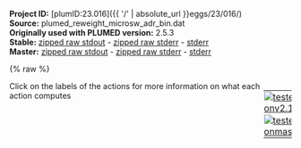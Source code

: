 **Project ID:** [plumID:23.016]({{ '/' | absolute_url }}eggs/23/016/)  
**Source:** plumed_reweight_microsw_adr_bin.dat  
**Originally used with PLUMED version:** 2.5.3  
**Stable:** [zipped raw stdout](plumed_reweight_microsw_adr_bin.dat.plumed.stdout.txt.zip) - [zipped raw stderr](plumed_reweight_microsw_adr_bin.dat.plumed.stderr.txt.zip) - [stderr](plumed_reweight_microsw_adr_bin.dat.plumed.stderr)  
**Master:** [zipped raw stdout](plumed_reweight_microsw_adr_bin.dat.plumed_master.stdout.txt.zip) - [zipped raw stderr](plumed_reweight_microsw_adr_bin.dat.plumed_master.stderr.txt.zip) - [stderr](plumed_reweight_microsw_adr_bin.dat.plumed_master.stderr)  

{% raw %}
<div style="width: 100%; float:left">
<div style="width: 90%; float:left" id="value_details_data/plumed_reweight_microsw_adr_bin.dat"> Click on the labels of the actions for more information on what each action computes </div>
<div style="width: 10%; float:left"><table><tr><td style="padding:1px"><a href="plumed_reweight_microsw_adr_bin.dat.plumed.stderr"><img src="https://img.shields.io/badge/v2.10-passing-green.svg" alt="tested onv2.10" /></a></td></tr><tr><td style="padding:1px"><a href="plumed_reweight_microsw_adr_bin.dat.plumed_master.stderr"><img src="https://img.shields.io/badge/master-failed-red.svg" alt="tested onmaster" /></a></td></tr></table></div></div>
<pre style="width=97%;">
<span style="color:blue" class="comment">#MOLINFO  STRUCTURE=adr_bin_ref.pdb</span>
<br/><b name="data/plumed_reweight_microsw_adr_bin.datrbias" onclick='showPath("data/plumed_reweight_microsw_adr_bin.dat","data/plumed_reweight_microsw_adr_bin.datrbias","data/plumed_reweight_microsw_adr_bin.datrbias","brown")'>rbias</b>: <span class="plumedtooltip" style="color:green">READ<span class="right">Read quantities from a colvar file. <a href="https://www.plumed.org/doc-master/user-doc/html/_r_e_a_d.html" style="color:green">More details</a><i></i></span></span> <span class="plumedtooltip">FILE<span class="right">the name of the file from which to read these quantities<i></i></span></span>=COLVAR <span class="plumedtooltip">VALUES<span class="right">the values to read from the file<i></i></span></span>=meta.rbias <span class="plumedtooltip">IGNORE_TIME<span class="right"> ignore the time in the colvar file<i></i></span></span>  
<span style="display:none;" id="data/plumed_reweight_microsw_adr_bin.datrbias">The READ action with label <b>rbias</b> calculates the following quantities:<table  align="center" frame="void" width="95%" cellpadding="5%"><tr><td width="5%"><b> Quantity </b>  </td><td><b> Description </b> </td></tr><tr><td width="5%">rbias..#!custom</td><td>the names of the output components for this action depend on the actions input file see the example inputs below for details</td></tr></table></span><b name="data/plumed_reweight_microsw_adr_bin.dattm3-tm6_1" onclick='showPath("data/plumed_reweight_microsw_adr_bin.dat","data/plumed_reweight_microsw_adr_bin.dattm3-tm6_1","data/plumed_reweight_microsw_adr_bin.dattm3-tm6_1","brown")'>tm3-tm6_1</b>: <span class="plumedtooltip" style="color:green">READ<span class="right">Read quantities from a colvar file. <a href="https://www.plumed.org/doc-master/user-doc/html/_r_e_a_d.html" style="color:green">More details</a><i></i></span></span> <span class="plumedtooltip">FILE<span class="right">the name of the file from which to read these quantities<i></i></span></span>=COLVAR <span class="plumedtooltip">VALUES<span class="right">the values to read from the file<i></i></span></span>=tm3-tm6_1 <span class="plumedtooltip">IGNORE_TIME<span class="right"> ignore the time in the colvar file<i></i></span></span> 
<span style="display:none;" id="data/plumed_reweight_microsw_adr_bin.dattm3-tm6_1">The READ action with label <b>tm3-tm6_1</b> calculates the following quantities:<table  align="center" frame="void" width="95%" cellpadding="5%"><tr><td width="5%"><b> Quantity </b>  </td><td><b> Description </b> </td></tr><tr><td width="5%">tm3-tm6_1..#!custom</td><td>the names of the output components for this action depend on the actions input file see the example inputs below for details</td></tr></table></span><b name="data/plumed_reweight_microsw_adr_bin.dattm3-tm6_2" onclick='showPath("data/plumed_reweight_microsw_adr_bin.dat","data/plumed_reweight_microsw_adr_bin.dattm3-tm6_2","data/plumed_reweight_microsw_adr_bin.dattm3-tm6_2","brown")'>tm3-tm6_2</b>: <span class="plumedtooltip" style="color:green">READ<span class="right">Read quantities from a colvar file. <a href="https://www.plumed.org/doc-master/user-doc/html/_r_e_a_d.html" style="color:green">More details</a><i></i></span></span> <span class="plumedtooltip">FILE<span class="right">the name of the file from which to read these quantities<i></i></span></span>=COLVAR <span class="plumedtooltip">VALUES<span class="right">the values to read from the file<i></i></span></span>=tm3-tm6_2 <span class="plumedtooltip">IGNORE_TIME<span class="right"> ignore the time in the colvar file<i></i></span></span> 
<span style="display:none;" id="data/plumed_reweight_microsw_adr_bin.dattm3-tm6_2">The READ action with label <b>tm3-tm6_2</b> calculates the following quantities:<table  align="center" frame="void" width="95%" cellpadding="5%"><tr><td width="5%"><b> Quantity </b>  </td><td><b> Description </b> </td></tr><tr><td width="5%">tm3-tm6_2..#!custom</td><td>the names of the output components for this action depend on the actions input file see the example inputs below for details</td></tr></table></span><b name="data/plumed_reweight_microsw_adr_bin.datNPxxY_i" onclick='showPath("data/plumed_reweight_microsw_adr_bin.dat","data/plumed_reweight_microsw_adr_bin.datNPxxY_i","data/plumed_reweight_microsw_adr_bin.datNPxxY_i","brown")'>NPxxY_i</b>: <span class="plumedtooltip" style="color:green">READ<span class="right">Read quantities from a colvar file. <a href="https://www.plumed.org/doc-master/user-doc/html/_r_e_a_d.html" style="color:green">More details</a><i></i></span></span> <span class="plumedtooltip">FILE<span class="right">the name of the file from which to read these quantities<i></i></span></span>=COLVAR <span class="plumedtooltip">VALUES<span class="right">the values to read from the file<i></i></span></span>=NPxxY_i <span class="plumedtooltip">IGNORE_TIME<span class="right"> ignore the time in the colvar file<i></i></span></span> 
<span style="display:none;" id="data/plumed_reweight_microsw_adr_bin.datNPxxY_i">The READ action with label <b>NPxxY_i</b> calculates the following quantities:<table  align="center" frame="void" width="95%" cellpadding="5%"><tr><td width="5%"><b> Quantity </b>  </td><td><b> Description </b> </td></tr><tr><td width="5%">NPxxY_i..#!custom</td><td>the names of the output components for this action depend on the actions input file see the example inputs below for details</td></tr></table></span><b name="data/plumed_reweight_microsw_adr_bin.datyy" onclick='showPath("data/plumed_reweight_microsw_adr_bin.dat","data/plumed_reweight_microsw_adr_bin.datyy","data/plumed_reweight_microsw_adr_bin.datyy","brown")'>yy</b>: <span class="plumedtooltip" style="color:green">READ<span class="right">Read quantities from a colvar file. <a href="https://www.plumed.org/doc-master/user-doc/html/_r_e_a_d.html" style="color:green">More details</a><i></i></span></span> <span class="plumedtooltip">FILE<span class="right">the name of the file from which to read these quantities<i></i></span></span>=COLVAR <span class="plumedtooltip">VALUES<span class="right">the values to read from the file<i></i></span></span>=yy <span class="plumedtooltip">IGNORE_TIME<span class="right"> ignore the time in the colvar file<i></i></span></span> 
<span style="display:none;" id="data/plumed_reweight_microsw_adr_bin.datyy">The READ action with label <b>yy</b> calculates the following quantities:<table  align="center" frame="void" width="95%" cellpadding="5%"><tr><td width="5%"><b> Quantity </b>  </td><td><b> Description </b> </td></tr><tr><td width="5%">yy..#!custom</td><td>the names of the output components for this action depend on the actions input file see the example inputs below for details</td></tr></table></span><b name="data/plumed_reweight_microsw_adr_bin.datPIF_i" onclick='showPath("data/plumed_reweight_microsw_adr_bin.dat","data/plumed_reweight_microsw_adr_bin.datPIF_i","data/plumed_reweight_microsw_adr_bin.datPIF_i","brown")'>PIF_i</b>: <span class="plumedtooltip" style="color:green">READ<span class="right">Read quantities from a colvar file. <a href="https://www.plumed.org/doc-master/user-doc/html/_r_e_a_d.html" style="color:green">More details</a><i></i></span></span> <span class="plumedtooltip">FILE<span class="right">the name of the file from which to read these quantities<i></i></span></span>=COLVAR <span class="plumedtooltip">VALUES<span class="right">the values to read from the file<i></i></span></span>=PIF_i <span class="plumedtooltip">IGNORE_TIME<span class="right"> ignore the time in the colvar file<i></i></span></span> 
<span style="display:none;" id="data/plumed_reweight_microsw_adr_bin.datPIF_i">The READ action with label <b>PIF_i</b> calculates the following quantities:<table  align="center" frame="void" width="95%" cellpadding="5%"><tr><td width="5%"><b> Quantity </b>  </td><td><b> Description </b> </td></tr><tr><td width="5%">PIF_i..#!custom</td><td>the names of the output components for this action depend on the actions input file see the example inputs below for details</td></tr></table></span><b name="data/plumed_reweight_microsw_adr_bin.dattm5" onclick='showPath("data/plumed_reweight_microsw_adr_bin.dat","data/plumed_reweight_microsw_adr_bin.dattm5","data/plumed_reweight_microsw_adr_bin.dattm5","brown")'>tm5</b>: <span class="plumedtooltip" style="color:green">READ<span class="right">Read quantities from a colvar file. <a href="https://www.plumed.org/doc-master/user-doc/html/_r_e_a_d.html" style="color:green">More details</a><i></i></span></span> <span class="plumedtooltip">FILE<span class="right">the name of the file from which to read these quantities<i></i></span></span>=COLVAR <span class="plumedtooltip">VALUES<span class="right">the values to read from the file<i></i></span></span>=tm5 <span class="plumedtooltip">IGNORE_TIME<span class="right"> ignore the time in the colvar file<i></i></span></span> 
<br/><span style="display:none;" id="data/plumed_reweight_microsw_adr_bin.dattm5">The READ action with label <b>tm5</b> calculates the following quantities:<table  align="center" frame="void" width="95%" cellpadding="5%"><tr><td width="5%"><b> Quantity </b>  </td><td><b> Description </b> </td></tr><tr><td width="5%">tm5..#!custom</td><td>the names of the output components for this action depend on the actions input file see the example inputs below for details</td></tr></table></span><b name="data/plumed_reweight_microsw_adr_bin.datbias" onclick='showPath("data/plumed_reweight_microsw_adr_bin.dat","data/plumed_reweight_microsw_adr_bin.datbias","data/plumed_reweight_microsw_adr_bin.datbias","brown")'>bias</b>: <span class="plumedtooltip" style="color:green">REWEIGHT_METAD<span class="right">Calculate the weights configurations should contribute to the histogram in a simulation in which a metadynamics bias acts upon the system. <a href="https://www.plumed.org/doc-master/user-doc/html/_r_e_w_e_i_g_h_t__m_e_t_a_d.html" style="color:green">More details</a><i></i></span></span> <span class="plumedtooltip">TEMP<span class="right">the system temperature<i></i></span></span>=310

<span style="display:none;" id="data/plumed_reweight_microsw_adr_bin.datbias">The REWEIGHT_METAD action with label <b>bias</b> calculates the following quantities:<table  align="center" frame="void" width="95%" cellpadding="5%"><tr><td width="5%"><b> Quantity </b>  </td><td><b> Description </b> </td></tr><tr><td width="5%">bias.value</td><td>the weight to use for this frame to negate the effect the metadynamics bias</td></tr></table></span><span class="plumedtooltip" style="color:green">HISTOGRAM<span class="right">Accumulate the average probability density along a few CVs from a trajectory. <a href="https://www.plumed.org/doc-master/user-doc/html/_h_i_s_t_o_g_r_a_m.html" style="color:green">More details</a><i></i></span></span> ...
<span class="plumedtooltip">ARG<span class="right">the quantities that are being used to construct the histogram<i></i></span></span>=<b name="data/plumed_reweight_microsw_adr_bin.dattm3-tm6_1">tm3-tm6_1</b>
<span class="plumedtooltip">BANDWIDTH<span class="right">the bandwidths for kernel density esimtation<i></i></span></span>=0.015
<span class="plumedtooltip">LOGWEIGHTS<span class="right">the logarithm of the quantity to use as the weights when calculating averages<i></i></span></span>=<b name="data/plumed_reweight_microsw_adr_bin.datbias">bias</b>
<span class="plumedtooltip">LABEL<span class="right">a label for the action so that its output can be referenced in the input to other actions<i></i></span></span>=<b name="data/plumed_reweight_microsw_adr_bin.dathisto5" onclick='showPath("data/plumed_reweight_microsw_adr_bin.dat","data/plumed_reweight_microsw_adr_bin.dathisto5","data/plumed_reweight_microsw_adr_bin.dathisto5","brown")'>histo5</b>
<span class="plumedtooltip">GRID_MIN<span class="right"> the lower bounds for the grid<i></i></span></span>=0.58
<span class="plumedtooltip">GRID_MAX<span class="right"> the upper bounds for the grid<i></i></span></span>=1.78
<span class="plumedtooltip">GRID_BIN<span class="right">the number of bins for the grid<i></i></span></span>=150
...
<br/><span style="display:none;" id="data/plumed_reweight_microsw_adr_bin.dathisto5">The HISTOGRAM action with label <b>histo5</b> calculates the following quantities:<table  align="center" frame="void" width="95%" cellpadding="5%"><tr><td width="5%"><b> Quantity </b>  </td><td><b> Description </b> </td></tr><tr><td width="5%">histo5.value</td><td>the estimate of the histogram as a function of the argument that was obtained</td></tr></table></span><span class="plumedtooltip" style="color:green">HISTOGRAM<span class="right">Accumulate the average probability density along a few CVs from a trajectory. <a href="https://www.plumed.org/doc-master/user-doc/html/_h_i_s_t_o_g_r_a_m.html" style="color:green">More details</a><i></i></span></span> ...
<span class="plumedtooltip">ARG<span class="right">the quantities that are being used to construct the histogram<i></i></span></span>=<b name="data/plumed_reweight_microsw_adr_bin.datNPxxY_i">NPxxY_i</b>
<span class="plumedtooltip">BANDWIDTH<span class="right">the bandwidths for kernel density esimtation<i></i></span></span>=0.007
<span class="plumedtooltip">LOGWEIGHTS<span class="right">the logarithm of the quantity to use as the weights when calculating averages<i></i></span></span>=<b name="data/plumed_reweight_microsw_adr_bin.datbias">bias</b>
<span class="plumedtooltip">LABEL<span class="right">a label for the action so that its output can be referenced in the input to other actions<i></i></span></span>=<b name="data/plumed_reweight_microsw_adr_bin.dathisto6" onclick='showPath("data/plumed_reweight_microsw_adr_bin.dat","data/plumed_reweight_microsw_adr_bin.dathisto6","data/plumed_reweight_microsw_adr_bin.dathisto6","brown")'>histo6</b>
<span class="plumedtooltip">GRID_MIN<span class="right"> the lower bounds for the grid<i></i></span></span>=0.146
<span class="plumedtooltip">GRID_MAX<span class="right"> the upper bounds for the grid<i></i></span></span>=0.644
<span class="plumedtooltip">GRID_BIN<span class="right">the number of bins for the grid<i></i></span></span>=150
...
<br/><span style="display:none;" id="data/plumed_reweight_microsw_adr_bin.dathisto6">The HISTOGRAM action with label <b>histo6</b> calculates the following quantities:<table  align="center" frame="void" width="95%" cellpadding="5%"><tr><td width="5%"><b> Quantity </b>  </td><td><b> Description </b> </td></tr><tr><td width="5%">histo6.value</td><td>the estimate of the histogram as a function of the argument that was obtained</td></tr></table></span><span class="plumedtooltip" style="color:green">HISTOGRAM<span class="right">Accumulate the average probability density along a few CVs from a trajectory. <a href="https://www.plumed.org/doc-master/user-doc/html/_h_i_s_t_o_g_r_a_m.html" style="color:green">More details</a><i></i></span></span> ...
<span class="plumedtooltip">ARG<span class="right">the quantities that are being used to construct the histogram<i></i></span></span>=<b name="data/plumed_reweight_microsw_adr_bin.datPIF_i">PIF_i</b>
<span class="plumedtooltip">BANDWIDTH<span class="right">the bandwidths for kernel density esimtation<i></i></span></span>=0.01
<span class="plumedtooltip">LOGWEIGHTS<span class="right">the logarithm of the quantity to use as the weights when calculating averages<i></i></span></span>=<b name="data/plumed_reweight_microsw_adr_bin.datbias">bias</b>
<span class="plumedtooltip">LABEL<span class="right">a label for the action so that its output can be referenced in the input to other actions<i></i></span></span>=<b name="data/plumed_reweight_microsw_adr_bin.dathisto7" onclick='showPath("data/plumed_reweight_microsw_adr_bin.dat","data/plumed_reweight_microsw_adr_bin.dathisto7","data/plumed_reweight_microsw_adr_bin.dathisto7","brown")'>histo7</b>
<span class="plumedtooltip">GRID_MIN<span class="right"> the lower bounds for the grid<i></i></span></span>=0.08
<span class="plumedtooltip">GRID_MAX<span class="right"> the upper bounds for the grid<i></i></span></span>=0.674
<span class="plumedtooltip">GRID_BIN<span class="right">the number of bins for the grid<i></i></span></span>=150
...
<br/><span style="display:none;" id="data/plumed_reweight_microsw_adr_bin.dathisto7">The HISTOGRAM action with label <b>histo7</b> calculates the following quantities:<table  align="center" frame="void" width="95%" cellpadding="5%"><tr><td width="5%"><b> Quantity </b>  </td><td><b> Description </b> </td></tr><tr><td width="5%">histo7.value</td><td>the estimate of the histogram as a function of the argument that was obtained</td></tr></table></span><span class="plumedtooltip" style="color:green">HISTOGRAM<span class="right">Accumulate the average probability density along a few CVs from a trajectory. <a href="https://www.plumed.org/doc-master/user-doc/html/_h_i_s_t_o_g_r_a_m.html" style="color:green">More details</a><i></i></span></span> ...
<span class="plumedtooltip">ARG<span class="right">the quantities that are being used to construct the histogram<i></i></span></span>=<b name="data/plumed_reweight_microsw_adr_bin.datyy">yy</b>
<span class="plumedtooltip">BANDWIDTH<span class="right">the bandwidths for kernel density esimtation<i></i></span></span>=0.03
<span class="plumedtooltip">LOGWEIGHTS<span class="right">the logarithm of the quantity to use as the weights when calculating averages<i></i></span></span>=<b name="data/plumed_reweight_microsw_adr_bin.datbias">bias</b>
<span class="plumedtooltip">LABEL<span class="right">a label for the action so that its output can be referenced in the input to other actions<i></i></span></span>=<b name="data/plumed_reweight_microsw_adr_bin.dathisto9" onclick='showPath("data/plumed_reweight_microsw_adr_bin.dat","data/plumed_reweight_microsw_adr_bin.dathisto9","data/plumed_reweight_microsw_adr_bin.dathisto9","brown")'>histo9</b>
<span class="plumedtooltip">GRID_MIN<span class="right"> the lower bounds for the grid<i></i></span></span>=0.33
<span class="plumedtooltip">GRID_MAX<span class="right"> the upper bounds for the grid<i></i></span></span>=1.78
<span class="plumedtooltip">GRID_BIN<span class="right">the number of bins for the grid<i></i></span></span>=150
...
<br/><span style="display:none;" id="data/plumed_reweight_microsw_adr_bin.dathisto9">The HISTOGRAM action with label <b>histo9</b> calculates the following quantities:<table  align="center" frame="void" width="95%" cellpadding="5%"><tr><td width="5%"><b> Quantity </b>  </td><td><b> Description </b> </td></tr><tr><td width="5%">histo9.value</td><td>the estimate of the histogram as a function of the argument that was obtained</td></tr></table></span><span class="plumedtooltip" style="color:green">HISTOGRAM<span class="right">Accumulate the average probability density along a few CVs from a trajectory. <a href="https://www.plumed.org/doc-master/user-doc/html/_h_i_s_t_o_g_r_a_m.html" style="color:green">More details</a><i></i></span></span> ...
<span class="plumedtooltip">ARG<span class="right">the quantities that are being used to construct the histogram<i></i></span></span>=<b name="data/plumed_reweight_microsw_adr_bin.dattm5">tm5</b>
<span class="plumedtooltip">BANDWIDTH<span class="right">the bandwidths for kernel density esimtation<i></i></span></span>=0.03
<span class="plumedtooltip">LOGWEIGHTS<span class="right">the logarithm of the quantity to use as the weights when calculating averages<i></i></span></span>=<b name="data/plumed_reweight_microsw_adr_bin.datbias">bias</b>
<span class="plumedtooltip">LABEL<span class="right">a label for the action so that its output can be referenced in the input to other actions<i></i></span></span>=<b name="data/plumed_reweight_microsw_adr_bin.dathisto10" onclick='showPath("data/plumed_reweight_microsw_adr_bin.dat","data/plumed_reweight_microsw_adr_bin.dathisto10","data/plumed_reweight_microsw_adr_bin.dathisto10","brown")'>histo10</b>
<span class="plumedtooltip">GRID_MIN<span class="right"> the lower bounds for the grid<i></i></span></span>=0.73
<span class="plumedtooltip">GRID_MAX<span class="right"> the upper bounds for the grid<i></i></span></span>=1.66
<span class="plumedtooltip">GRID_BIN<span class="right">the number of bins for the grid<i></i></span></span>=150
...
<br/><span style="display:none;" id="data/plumed_reweight_microsw_adr_bin.dathisto10">The HISTOGRAM action with label <b>histo10</b> calculates the following quantities:<table  align="center" frame="void" width="95%" cellpadding="5%"><tr><td width="5%"><b> Quantity </b>  </td><td><b> Description </b> </td></tr><tr><td width="5%">histo10.value</td><td>the estimate of the histogram as a function of the argument that was obtained</td></tr></table></span><span class="plumedtooltip" style="color:green">HISTOGRAM<span class="right">Accumulate the average probability density along a few CVs from a trajectory. <a href="https://www.plumed.org/doc-master/user-doc/html/_h_i_s_t_o_g_r_a_m.html" style="color:green">More details</a><i></i></span></span> ...
<span class="plumedtooltip">ARG<span class="right">the quantities that are being used to construct the histogram<i></i></span></span>=<b name="data/plumed_reweight_microsw_adr_bin.dattm3-tm6_2">tm3-tm6_2</b>
<span class="plumedtooltip">BANDWIDTH<span class="right">the bandwidths for kernel density esimtation<i></i></span></span>=0.015
<span class="plumedtooltip">LOGWEIGHTS<span class="right">the logarithm of the quantity to use as the weights when calculating averages<i></i></span></span>=<b name="data/plumed_reweight_microsw_adr_bin.datbias">bias</b>
<span class="plumedtooltip">LABEL<span class="right">a label for the action so that its output can be referenced in the input to other actions<i></i></span></span>=<b name="data/plumed_reweight_microsw_adr_bin.dathisto13" onclick='showPath("data/plumed_reweight_microsw_adr_bin.dat","data/plumed_reweight_microsw_adr_bin.dathisto13","data/plumed_reweight_microsw_adr_bin.dathisto13","brown")'>histo13</b>
<span class="plumedtooltip">GRID_MIN<span class="right"> the lower bounds for the grid<i></i></span></span>=0.88
<span class="plumedtooltip">GRID_MAX<span class="right"> the upper bounds for the grid<i></i></span></span>=2.19
<span class="plumedtooltip">GRID_BIN<span class="right">the number of bins for the grid<i></i></span></span>=150

...

<br/><span style="display:none;" id="data/plumed_reweight_microsw_adr_bin.dathisto13">The HISTOGRAM action with label <b>histo13</b> calculates the following quantities:<table  align="center" frame="void" width="95%" cellpadding="5%"><tr><td width="5%"><b> Quantity </b>  </td><td><b> Description </b> </td></tr><tr><td width="5%">histo13.value</td><td>the estimate of the histogram as a function of the argument that was obtained</td></tr></table></span><b name="data/plumed_reweight_microsw_adr_bin.datff5" onclick='showPath("data/plumed_reweight_microsw_adr_bin.dat","data/plumed_reweight_microsw_adr_bin.datff5","data/plumed_reweight_microsw_adr_bin.datff5","brown")'>ff5</b>: <span class="plumedtooltip" style="color:green">CONVERT_TO_FES<span class="right">Convert a histogram to a free energy surface. <a href="https://www.plumed.org/doc-master/user-doc/html/_c_o_n_v_e_r_t__t_o__f_e_s.html" style="color:green">More details</a><i></i></span></span> <span class="plumedtooltip">GRID<span class="right">the histogram that you would like to convert into a free energy surface (old syntax)<i></i></span></span>=<b name="data/plumed_reweight_microsw_adr_bin.dathisto5">histo5</b> <span class="plumedtooltip">TEMP<span class="right">the temperature at which you are operating<i></i></span></span>=310
<span style="display:none;" id="data/plumed_reweight_microsw_adr_bin.datff5">The CONVERT_TO_FES action with label <b>ff5</b> calculates the following quantities:<table  align="center" frame="void" width="95%" cellpadding="5%"><tr><td width="5%"><b> Quantity </b>  </td><td><b> Description </b> </td></tr><tr><td width="5%">ff5.value</td><td>the free energy surface</td></tr></table></span><span class="plumedtooltip" style="color:green">DUMPGRID<span class="right">Output the function on the grid to a file with the PLUMED grid format. <a href="https://www.plumed.org/doc-master/user-doc/html/_d_u_m_p_g_r_i_d.html" style="color:green">More details</a><i></i></span></span> <span class="plumedtooltip">GRID<span class="right">the grid you would like to print (can also use ARG for specifying what is being printed)<i></i></span></span>=<b name="data/plumed_reweight_microsw_adr_bin.datff5">ff5</b> <span class="plumedtooltip">FILE<span class="right"> the file on which to write the grid<i></i></span></span>=mw_fes_adr_bin_tm3-tm6_1.dat

<span style="display:none;" id="data/plumed_reweight_microsw_adr_bin.dat">The DUMPGRID action with label <b></b> calculates something</span><b name="data/plumed_reweight_microsw_adr_bin.datff6" onclick='showPath("data/plumed_reweight_microsw_adr_bin.dat","data/plumed_reweight_microsw_adr_bin.datff6","data/plumed_reweight_microsw_adr_bin.datff6","brown")'>ff6</b>: <span class="plumedtooltip" style="color:green">CONVERT_TO_FES<span class="right">Convert a histogram to a free energy surface. <a href="https://www.plumed.org/doc-master/user-doc/html/_c_o_n_v_e_r_t__t_o__f_e_s.html" style="color:green">More details</a><i></i></span></span> <span class="plumedtooltip">GRID<span class="right">the histogram that you would like to convert into a free energy surface (old syntax)<i></i></span></span>=<b name="data/plumed_reweight_microsw_adr_bin.dathisto6">histo6</b> <span class="plumedtooltip">TEMP<span class="right">the temperature at which you are operating<i></i></span></span>=310
<span style="display:none;" id="data/plumed_reweight_microsw_adr_bin.datff6">The CONVERT_TO_FES action with label <b>ff6</b> calculates the following quantities:<table  align="center" frame="void" width="95%" cellpadding="5%"><tr><td width="5%"><b> Quantity </b>  </td><td><b> Description </b> </td></tr><tr><td width="5%">ff6.value</td><td>the free energy surface</td></tr></table></span><span class="plumedtooltip" style="color:green">DUMPGRID<span class="right">Output the function on the grid to a file with the PLUMED grid format. <a href="https://www.plumed.org/doc-master/user-doc/html/_d_u_m_p_g_r_i_d.html" style="color:green">More details</a><i></i></span></span> <span class="plumedtooltip">GRID<span class="right">the grid you would like to print (can also use ARG for specifying what is being printed)<i></i></span></span>=<b name="data/plumed_reweight_microsw_adr_bin.datff6">ff6</b> <span class="plumedtooltip">FILE<span class="right"> the file on which to write the grid<i></i></span></span>=mw_fes_adr_bin_NPxxY.dat

<b name="data/plumed_reweight_microsw_adr_bin.datff7" onclick='showPath("data/plumed_reweight_microsw_adr_bin.dat","data/plumed_reweight_microsw_adr_bin.datff7","data/plumed_reweight_microsw_adr_bin.datff7","brown")'>ff7</b>: <span class="plumedtooltip" style="color:green">CONVERT_TO_FES<span class="right">Convert a histogram to a free energy surface. <a href="https://www.plumed.org/doc-master/user-doc/html/_c_o_n_v_e_r_t__t_o__f_e_s.html" style="color:green">More details</a><i></i></span></span> <span class="plumedtooltip">GRID<span class="right">the histogram that you would like to convert into a free energy surface (old syntax)<i></i></span></span>=<b name="data/plumed_reweight_microsw_adr_bin.dathisto7">histo7</b> <span class="plumedtooltip">TEMP<span class="right">the temperature at which you are operating<i></i></span></span>=310
<span style="display:none;" id="data/plumed_reweight_microsw_adr_bin.datff7">The CONVERT_TO_FES action with label <b>ff7</b> calculates the following quantities:<table  align="center" frame="void" width="95%" cellpadding="5%"><tr><td width="5%"><b> Quantity </b>  </td><td><b> Description </b> </td></tr><tr><td width="5%">ff7.value</td><td>the free energy surface</td></tr></table></span><span class="plumedtooltip" style="color:green">DUMPGRID<span class="right">Output the function on the grid to a file with the PLUMED grid format. <a href="https://www.plumed.org/doc-master/user-doc/html/_d_u_m_p_g_r_i_d.html" style="color:green">More details</a><i></i></span></span> <span class="plumedtooltip">GRID<span class="right">the grid you would like to print (can also use ARG for specifying what is being printed)<i></i></span></span>=<b name="data/plumed_reweight_microsw_adr_bin.datff7">ff7</b> <span class="plumedtooltip">FILE<span class="right"> the file on which to write the grid<i></i></span></span>=mw_fes_adr_bin_PIF_i.dat

<b name="data/plumed_reweight_microsw_adr_bin.datff9" onclick='showPath("data/plumed_reweight_microsw_adr_bin.dat","data/plumed_reweight_microsw_adr_bin.datff9","data/plumed_reweight_microsw_adr_bin.datff9","brown")'>ff9</b>: <span class="plumedtooltip" style="color:green">CONVERT_TO_FES<span class="right">Convert a histogram to a free energy surface. <a href="https://www.plumed.org/doc-master/user-doc/html/_c_o_n_v_e_r_t__t_o__f_e_s.html" style="color:green">More details</a><i></i></span></span> <span class="plumedtooltip">GRID<span class="right">the histogram that you would like to convert into a free energy surface (old syntax)<i></i></span></span>=<b name="data/plumed_reweight_microsw_adr_bin.dathisto9">histo9</b> <span class="plumedtooltip">TEMP<span class="right">the temperature at which you are operating<i></i></span></span>=310
<span style="display:none;" id="data/plumed_reweight_microsw_adr_bin.datff9">The CONVERT_TO_FES action with label <b>ff9</b> calculates the following quantities:<table  align="center" frame="void" width="95%" cellpadding="5%"><tr><td width="5%"><b> Quantity </b>  </td><td><b> Description </b> </td></tr><tr><td width="5%">ff9.value</td><td>the free energy surface</td></tr></table></span><span class="plumedtooltip" style="color:green">DUMPGRID<span class="right">Output the function on the grid to a file with the PLUMED grid format. <a href="https://www.plumed.org/doc-master/user-doc/html/_d_u_m_p_g_r_i_d.html" style="color:green">More details</a><i></i></span></span> <span class="plumedtooltip">GRID<span class="right">the grid you would like to print (can also use ARG for specifying what is being printed)<i></i></span></span>=<b name="data/plumed_reweight_microsw_adr_bin.datff9">ff9</b> <span class="plumedtooltip">FILE<span class="right"> the file on which to write the grid<i></i></span></span>=mw_fes_adr_bin_yy.dat

<b name="data/plumed_reweight_microsw_adr_bin.datff10" onclick='showPath("data/plumed_reweight_microsw_adr_bin.dat","data/plumed_reweight_microsw_adr_bin.datff10","data/plumed_reweight_microsw_adr_bin.datff10","brown")'>ff10</b>: <span class="plumedtooltip" style="color:green">CONVERT_TO_FES<span class="right">Convert a histogram to a free energy surface. <a href="https://www.plumed.org/doc-master/user-doc/html/_c_o_n_v_e_r_t__t_o__f_e_s.html" style="color:green">More details</a><i></i></span></span> <span class="plumedtooltip">GRID<span class="right">the histogram that you would like to convert into a free energy surface (old syntax)<i></i></span></span>=<b name="data/plumed_reweight_microsw_adr_bin.dathisto10">histo10</b> <span class="plumedtooltip">TEMP<span class="right">the temperature at which you are operating<i></i></span></span>=310
<span style="display:none;" id="data/plumed_reweight_microsw_adr_bin.datff10">The CONVERT_TO_FES action with label <b>ff10</b> calculates the following quantities:<table  align="center" frame="void" width="95%" cellpadding="5%"><tr><td width="5%"><b> Quantity </b>  </td><td><b> Description </b> </td></tr><tr><td width="5%">ff10.value</td><td>the free energy surface</td></tr></table></span><span class="plumedtooltip" style="color:green">DUMPGRID<span class="right">Output the function on the grid to a file with the PLUMED grid format. <a href="https://www.plumed.org/doc-master/user-doc/html/_d_u_m_p_g_r_i_d.html" style="color:green">More details</a><i></i></span></span> <span class="plumedtooltip">GRID<span class="right">the grid you would like to print (can also use ARG for specifying what is being printed)<i></i></span></span>=<b name="data/plumed_reweight_microsw_adr_bin.datff10">ff10</b> <span class="plumedtooltip">FILE<span class="right"> the file on which to write the grid<i></i></span></span>=mw_fes_adr_bin_tm5.dat

<b name="data/plumed_reweight_microsw_adr_bin.datff13" onclick='showPath("data/plumed_reweight_microsw_adr_bin.dat","data/plumed_reweight_microsw_adr_bin.datff13","data/plumed_reweight_microsw_adr_bin.datff13","brown")'>ff13</b>: <span class="plumedtooltip" style="color:green">CONVERT_TO_FES<span class="right">Convert a histogram to a free energy surface. <a href="https://www.plumed.org/doc-master/user-doc/html/_c_o_n_v_e_r_t__t_o__f_e_s.html" style="color:green">More details</a><i></i></span></span> <span class="plumedtooltip">GRID<span class="right">the histogram that you would like to convert into a free energy surface (old syntax)<i></i></span></span>=<b name="data/plumed_reweight_microsw_adr_bin.dathisto13">histo13</b> <span class="plumedtooltip">TEMP<span class="right">the temperature at which you are operating<i></i></span></span>=310
<span style="display:none;" id="data/plumed_reweight_microsw_adr_bin.datff13">The CONVERT_TO_FES action with label <b>ff13</b> calculates the following quantities:<table  align="center" frame="void" width="95%" cellpadding="5%"><tr><td width="5%"><b> Quantity </b>  </td><td><b> Description </b> </td></tr><tr><td width="5%">ff13.value</td><td>the free energy surface</td></tr></table></span><span class="plumedtooltip" style="color:green">DUMPGRID<span class="right">Output the function on the grid to a file with the PLUMED grid format. <a href="https://www.plumed.org/doc-master/user-doc/html/_d_u_m_p_g_r_i_d.html" style="color:green">More details</a><i></i></span></span> <span class="plumedtooltip">GRID<span class="right">the grid you would like to print (can also use ARG for specifying what is being printed)<i></i></span></span>=<b name="data/plumed_reweight_microsw_adr_bin.datff13">ff13</b> <span class="plumedtooltip">FILE<span class="right"> the file on which to write the grid<i></i></span></span>=mw_fes_adr_bin_tm3-tm6_2.dat
</pre>
{% endraw %}
